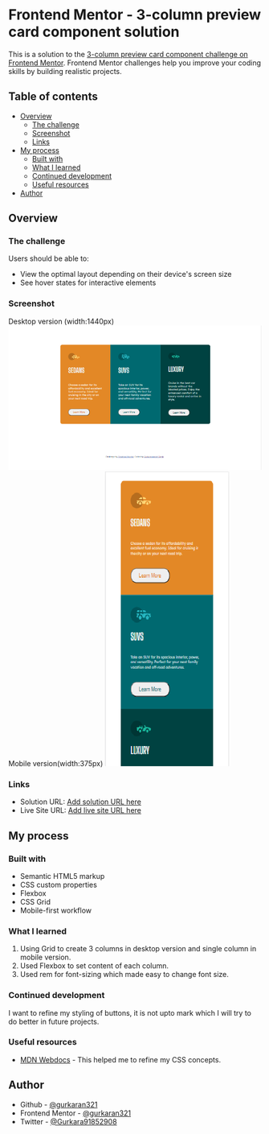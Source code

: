 # Frontend Mentor - 3-column preview card component solution

This is a solution to the [3-column preview card component challenge on Frontend Mentor](https://www.frontendmentor.io/challenges/3column-preview-card-component-pH92eAR2-). Frontend Mentor challenges help you improve your coding skills by building realistic projects. 

## Table of contents

- [Overview](#overview)
  - [The challenge](#the-challenge)
  - [Screenshot](#screenshot)
  - [Links](#links)
- [My process](#my-process)
  - [Built with](#built-with)
  - [What I learned](#what-i-learned)
  - [Continued development](#continued-development)
  - [Useful resources](#useful-resources)
- [Author](#author)


## Overview

### The challenge

Users should be able to:

- View the optimal layout depending on their device's screen size
- See hover states for interactive elements

### Screenshot
Desktop version (width:1440px)
![](./screenshot-desktop.jpg)
Mobile version(width:375px)
![](./screenshot-mobile.jpg)


### Links

- Solution URL: [Add solution URL here](https://github.com/gurkaran321/3-column-preview-card-componet)
- Live Site URL: [Add live site URL here](https://gurkaran321.github.io/3-column-preview-card-componet/)

## My process

### Built with

- Semantic HTML5 markup
- CSS custom properties
- Flexbox
- CSS Grid
- Mobile-first workflow


### What I learned
1. Using Grid to create 3 columns in desktop version and single column in mobile version.
2. Used Flexbox to set content of each column.
3. Used rem for font-sizing which made easy to change font size.


### Continued development

I want to refine my styling of buttons, it is not upto mark which I will try to do better in future projects.

### Useful resources

- [MDN Webdocs](https://developer.mozilla.org/en-US/) - This helped me to refine my CSS concepts.

## Author

- Github - [@gurkaran321](https://github.com/gurkaran321)
- Frontend Mentor - [@gurkaran321](https://www.frontendmentor.io/profile/gurkaran321)
- Twitter - [@Gurkara91852908](https://twitter.com/Gurkara91852908)


